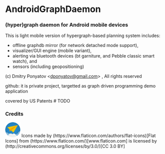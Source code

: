 # AndroidGraphDaemon
### (hyper)graph daemon for Android mobile devices

This is light mobile version of hypergraph-based planning system includes:

- offline graphdb mirror (for network detached mode support),
- visualizer/GUI engine (mobile variant),
- alerting via bluetooth devices (bt garniture, and Pebble classic smart watch), and 
- sensors (including geopositioning)

(c) Dmitry Ponyatov <<dponyatov@gmail.com>> , All rights reserved

github: it is private project, targetted as graph driven programming demo application

covered by US Patents # TODO

### Credits

<img src="icon/paper-plane.svg" width=48>
Icons made by (https://www.flaticon.com/authors/flat-icons)[Flat Icons]
from (https://www.flaticon.com/)[www.flaticon.com]
is licensed by (http://creativecommons.org/licenses/by/3.0/)[CC 3.0 BY]
